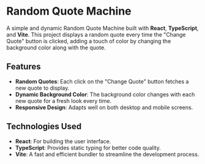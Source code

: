 # Random Quote Machine

A simple and dynamic Random Quote Machine built with **React**, **TypeScript**, and **Vite**. This project displays a random quote every time the "Change Quote" button is clicked, adding a touch of color by changing the background color along with the quote.

## Features

- **Random Quotes**: Each click on the "Change Quote" button fetches a new quote to display.
- **Dynamic Background Color**: The background color changes with each new quote for a fresh look every time.
- **Responsive Design**: Adapts well on both desktop and mobile screens.

## Technologies Used

- **React**: For building the user interface.
- **TypeScript**: Provides static typing for better code quality.
- **Vite**: A fast and efficient bundler to streamline the development process.
